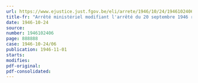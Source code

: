```yaml
---
url: https://www.ejustice.just.fgov.be/eli/arrete/1946/10/24/1946102406/justel
title-fr: "Arrêté ministériel modifiant l'arrêté du 20 septembre 1946 relatif à l'octroi et à la retenue de timbres de lait et de matières grasses à certaines catégories de producteurs (Abrogé par AM 18-11-1946 , art. 9)"
date: 1946-10-24
source:
number: 1946102406
page: 888888
case: 1946-10-24/06
publication: 1946-11-01
starts:
modifies:
pdf-original:
pdf-consolidated:
---
```


